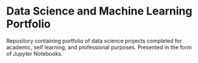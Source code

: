 # Data Science and Machine Learning Portfolio

Repository containing portfolio of data science projects completed for academic, self learning, and professional purposes. Presented in the form of Jupyter Notebooks.
